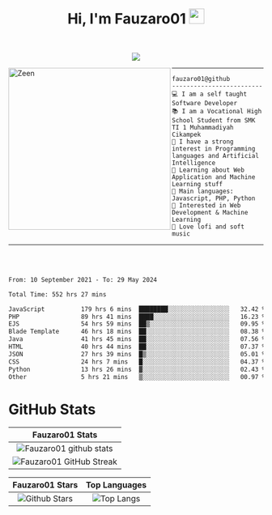<h1 align="center">
Hi, I'm Fauzaro01
  <img src="https://media.giphy.com/media/hvRJCLFzcasrR4ia7z/giphy.gif" width="30"></h1>
<br/>

<p align="center">
  <a href="https://github.com/DenverCoder1/readme-typing-svg">
    <img src="https://readme-typing-svg.herokuapp.com?lines=Chill%20and%20Coding;Full+Stack+Web+Developer;Student;Software%20Develover;Always%20learning%20new%20things&center=true&width=380&height=45"></a>
</p>

<img align="left" src="https://media.tenor.com/LNrMsLTFICEAAAAi/elysia.gif" alt="Zeen" width="320" height="320" />
<hr>

```
fauzaro01@github
-------------------------
💻 I am a self taught Software Developer
📚 I am a Vocational High School Student from SMK TI 1 Muhammadiyah Cikampek
📝 I have a strong interest in Programming languages and Artificial Intelligence
🌱 Learning about Web Application and Machine Learning stuff
🌟 Main languages: Javascript, PHP, Python
🚩 Interested in Web Development & Machine Learning
🎵 Love lofi and soft music 
```

<hr>
<br>
<br>
<div align="left">
<!--START_SECTION:waka-->

```txt
From: 10 September 2021 - To: 29 May 2024

Total Time: 552 hrs 27 mins

JavaScript          179 hrs 6 mins  ████████░░░░░░░░░░░░░░░░░   32.42 %
PHP                 89 hrs 41 mins  ████░░░░░░░░░░░░░░░░░░░░░   16.23 %
EJS                 54 hrs 59 mins  ██▒░░░░░░░░░░░░░░░░░░░░░░   09.95 %
Blade Template      46 hrs 18 mins  ██░░░░░░░░░░░░░░░░░░░░░░░   08.38 %
Java                41 hrs 45 mins  ██░░░░░░░░░░░░░░░░░░░░░░░   07.56 %
HTML                40 hrs 44 mins  ██░░░░░░░░░░░░░░░░░░░░░░░   07.37 %
JSON                27 hrs 39 mins  █▒░░░░░░░░░░░░░░░░░░░░░░░   05.01 %
CSS                 24 hrs 7 mins   █░░░░░░░░░░░░░░░░░░░░░░░░   04.37 %
Python              13 hrs 26 mins  ▓░░░░░░░░░░░░░░░░░░░░░░░░   02.43 %
Other               5 hrs 21 mins   ▒░░░░░░░░░░░░░░░░░░░░░░░░   00.97 %
```

<!--END_SECTION:waka-->
</div>

# GitHub Stats

|                                                            Fauzaro01 Stats                                                            |
| :--------------------------------------------------------------------------------------------------------------------------------------------: |
|        ![Fauzaro01 github stats](https://github-readme-stats.vercel.app/api?username=Fauzaro01&show_icons=true&theme=algolia)        |
|              ![Fauzaro01 GitHub Streak](https://github-readme-streak-stats.herokuapp.com/?user=Fauzaro01&theme=algolia)              |

|                                                                                              Fauzaro01 Stars                                                                                              |                                                           Top Languages                                                           |
| :----------------------------------------------------------------------------------------------------------------------------------------------------------------------------------------------------------------: | :-------------------------------------------------------------------------------------------------------------------------------: |
| ![Github Stars](https://github-readme-stats.vercel.app/api?username=Fauzaro01&show_icons=true&locale=en&count_private=true&hide_rank=true&custom_title=My%20GitHub%20Stats&disable_animations=true&theme=algolia) | ![Top Langs](https://github-readme-stats.vercel.app/api/top-langs/?username=Fauzaro01&langs_count=8&theme=algolia&layout=compact) |

